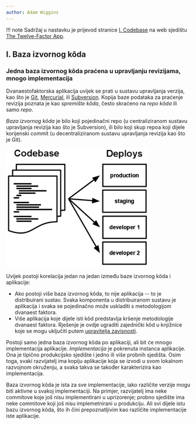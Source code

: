 ```yaml
---
author: Adam Wiggins
---
```


!!! note
    Sadržaj u nastavku je prijevod stranice [I. Codebase](https://12factor.net/codebase) na web sjedištu [The Twelve-Factor App](https://12factor.net/).

## I. Baza izvornog kôda
### Jedna baza izvornog kôda praćena u upravljanju revizijama, mnogo implementacija

Dvanaestofaktorska aplikacija uvijek se prati u sustavu upravljanja verzija, kao što je [Git](https://git-scm.com/), [Mercurial](https://www.mercurial-scm.org/), ili [Subversion](https://subversion.apache.org/). Kopija baze podataka za praćenje revizija poznata je kao *spremište kôda*, često skraćeno na *repo kôda* ili samo *repo*.

*Baza izvornog kôda* je bilo koji pojedinačni repo (u centraliziranom sustavu upravljanja revizija kao što je Subversion), ili bilo koji skup repoa koji dijele korijenski commit (u decentraliziranom sustavu upravljanja revizija kao što je Git).

![Jedna baza izvornog kôda preslikava se na mnoge implementacije.](images/codebase-deploys.png)

Uvijek postoji korelacija jedan na jedan između baze izvornog kôda i aplikacije:

* Ako postoji više baza izvornog kôda, to nije aplikacija -- to je distribuirani sustav. Svaka komponenta u distribuiranom sustavu je aplikacija i svaka se pojedinačno može uskladiti s metodologijom dvanaest faktora.
* Više aplikacija koje dijele isti kôd predstavlja kršenje metodologije dvanaest faktora. Rješenje je ovdje ugraditi zajednički kôd u knjižnice koje se mogu uključiti putem [upravitelja zavisnosti](dependencies.md).

Postoji samo jedna baza izvornog kôda po aplikaciji, ali bit će mnogo implementacija aplikacije. *Implementacija* je pokrenuta instanca aplikacije. Ona je tipično produkcijsko sjedište i jedno ili više probnih sjedišta. Osim toga, svaki razvijatelj ima kopiju aplikacije koja se izvodi u svom lokalnom razvojnom okruženju, a svaka takva se također karakterizira kao implementacija.

Baza izvornog kôda je ista za sve implementacije, iako različite verzije mogu biti aktivne u svakoj implementaciji. Na primjer, razvijatelj ima neke commitove koje još nisu implementirani u uprizorenje; probno sjedište ima neke commitove koji još nisu implemetnirani u produkciju. Ali svi dijele istu bazu izvornog kôda, što ih čini prepoznatljivim kao različite implementacije iste aplikacije.
